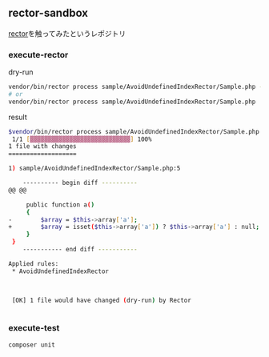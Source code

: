 ## rector-sandbox

[rector](https://github.com/rectorphp/rector)を触ってみたというレポジトリ

### execute-rector

dry-run
```bash
vendor/bin/rector process sample/AvoidUndefinedIndexRector/Sample.php --dry-run
# or 
vendor/bin/rector process sample/AvoidUndefinedIndexRector/Sample.php
```

result
```bash
$vendor/bin/rector process sample/AvoidUndefinedIndexRector/Sample.php --dry-run
 1/1 [▓▓▓▓▓▓▓▓▓▓▓▓▓▓▓▓▓▓▓▓▓▓▓▓▓▓▓▓] 100%
1 file with changes
===================

1) sample/AvoidUndefinedIndexRector/Sample.php:5

    ---------- begin diff ----------
@@ @@

     public function a()
     {
-        $array = $this->array['a'];
+        $array = isset($this->array['a']) ? $this->array['a'] : null;
     }
 }
    ----------- end diff -----------

Applied rules:
 * AvoidUndefinedIndexRector


                                                                                                                        
 [OK] 1 file would have changed (dry-run) by Rector                                                                     
                               
```

### execute-test
```bash
composer unit
```
